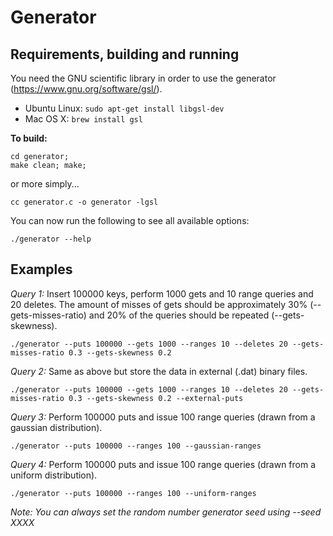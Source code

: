 # Generator #

## Requirements, building and running ##
You need the GNU scientific library in order to use the generator (https://www.gnu.org/software/gsl/).

* Ubuntu Linux: ```sudo apt-get install libgsl-dev```
* Mac OS X: ```brew install gsl```


**To build:**
```
cd generator;
make clean; make;
```

or more simply...
```
cc generator.c -o generator -lgsl
```

You can now run the following to see all available options:
```
./generator --help
```

## Examples ##
*Query 1:* Insert 100000 keys, perform 1000 gets and 10 range queries and 20 deletes. The amount of misses of gets should be approximately 30% (--gets-misses-ratio) and 20% of the queries should be repeated (--gets-skewness).

```
./generator --puts 100000 --gets 1000 --ranges 10 --deletes 20 --gets-misses-ratio 0.3 --gets-skewness 0.2 
```

*Query 2:* Same as above but store the data in external (.dat) binary files.
```
./generator --puts 100000 --gets 1000 --ranges 10 --deletes 20 --gets-misses-ratio 0.3 --gets-skewness 0.2 --external-puts 
```

*Query 3:* Perform 100000 puts and issue 100 range queries (drawn from a gaussian distribution).
```
./generator --puts 100000 --ranges 100 --gaussian-ranges
```

*Query 4:* Perform 100000 puts and issue 100 range queries (drawn from a uniform distribution).
```
./generator --puts 100000 --ranges 100 --uniform-ranges
```

*Note: You can always set the random number generator seed using --seed XXXX*